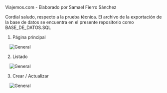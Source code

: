 Viajemos.com - Elaborado por Samael Fierro Sánchez

Cordial saludo, respecto a la prueba  técnica. El archivo de la exportación de la base de datos se encuentra en el presente repositorio como BASE_DE_DATOS.SQL

1. Página principal
 
 ![General](https://i.imgur.com/1myMs8m.png)

2. Listado

 ![General](https://i.imgur.com/3oZjSE8.png)

3. Crear / Actualizar

 ![General](https://i.imgur.com/U8lB4Lr.png)

